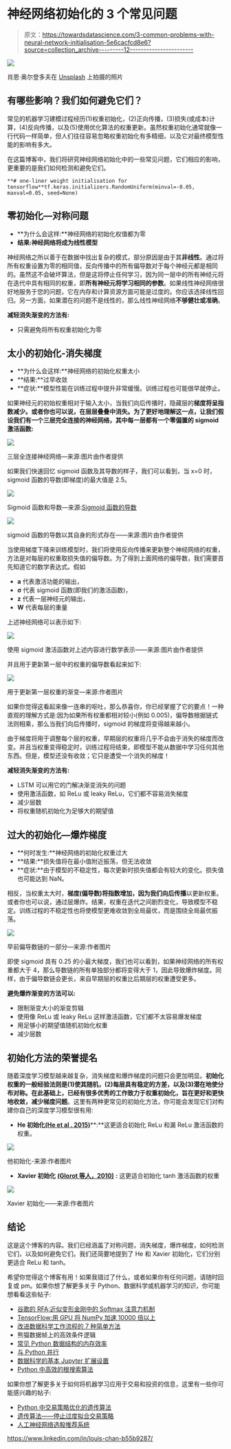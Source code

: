 # 神经网络初始化的 3 个常见问题

> 原文：<https://towardsdatascience.com/3-common-problems-with-neural-network-initialisation-5e6cacfcd8e6?source=collection_archive---------12----------------------->

![](img/732efc7a3492293c7fa45a7c62f41e82.png)

肖恩·奥尔登多夫在 [Unsplash](https://unsplash.com?utm_source=medium&utm_medium=referral) 上拍摄的照片

## 有哪些影响？我们如何避免它们？

常见的机器学习建模过程经历(1)权重初始化，(2)正向传播，(3)损失(或成本)计算，(4)反向传播，以及(5)使用优化算法的权重更新。虽然权重初始化通常就像一行代码一样简单，但人们往往容易忽略权重初始化有多精细，以及它对最终模型性能的影响有多大。

在这篇博客中，我们将研究神经网络初始化中的一些常见问题，它们相应的影响，更重要的是我们如何检测和避免它们。

```
**# one-liner weight initialisation for tensorflow**tf.keras.initializers.RandomUniform(minval=-0.05, maxval=0.05, seed=None)
```

## 零初始化—对称问题

*   **为什么会这样:**神经网络的初始化权值都为零
*   **结果:**神经网络将成为**线性模型**

神经网络之所以善于在数据中找出复杂的模式，部分原因是由于其**非线性**。通过将所有权重设置为零的相同值，反向传播中的所有偏导数对于每个神经元都是相同的。虽然这不会破坏算法，但是这将停止任何学习，因为同一层中的所有神经元将在迭代中具有相同的权重，即**所有神经元将学习相同的参数**。如果线性神经网络很好地服务于您的问题，它在内存和计算资源方面可能是过度的。你应该选择线性回归。另一方面，如果潜在的问题不是线性的，那么线性神经网络**不够健壮或准确**。

**减轻消失渐变的方法有:**

*   只需避免将所有权重初始化为零

## 太小的初始化-消失梯度

*   **为什么会这样:**神经网络的初始化权重太小
*   **结果:**过早收敛
*   **症状:**模型性能在训练过程中提升非常缓慢。训练过程也可能很早就停止。

如果神经元的初始权重相对于输入太小，当我们向后传播时，隐藏层的**梯度将呈指数减少。或者你也可以说，在层层叠叠中消失。为了更好地理解这一点，让我们假设我们有一个三层完全连接的神经网络，其中每一层都有一个零偏置的 sigmoid 激活函数:**

![](img/1a008f1fac33f410085206e2eb5cc17e.png)

三层全连接神经网络—来源:图片由作者提供

如果我们快速回忆 sigmoid 函数及其导数的样子，我们可以看到，当 x=0 时，sigmoid 函数的导数(即梯度)的最大值是 2.5。

![](img/a7a9edf213edf606ac246188f56cc966.png)

Sigmoid 函数和导数—来源:[Sigmoid 函数的导数](/derivative-of-the-sigmoid-function-536880cf918e)

![](img/74ecdb644496c8430d83ed9b4be1f5fa.png)

sigmoid 函数的导数以其自身的形式存在——来源:图片由作者提供

当使用梯度下降来训练模型时，我们将使用反向传播来更新整个神经网络的权重，方法是对每层的权重取损失值的偏导数。为了得到上面网络的偏导数，我们需要首先知道它的数学表达式。假如

*   **a** 代表激活功能的输出，
*   **σ** 代表 sigmoid 函数(即我们的激活函数)，
*   **z** 代表一层神经元的输出，
*   **W** 代表每层的重量

上述神经网络可以表示如下:

![](img/ea6cd01d88561cb59eef44afeeea87df.png)

使用 sigmoid 激活函数对上述内容进行数学表示——来源:图片由作者提供

并且用于更新第一层中的权重的偏导数看起来如下:

![](img/056bdaf3667425b051bed78caa5ff246.png)

用于更新第一层权重的渐变—来源:作者图片

如果你觉得这看起来像一连串的呕吐，那么恭喜你，你已经掌握了它的要点！一种直观的理解方式是:因为如果所有权重都相对较小(例如 0.005)，偏导数根据链式法则相乘，那么当我们向后传播时，sigmoid 的梯度将变得越来越小。

由于梯度将用于调整每个层的权重，早期层的权重将几乎不会由于消失的梯度而改变。并且当权重变得稳定时，训练过程将结束，即模型不能从数据中学习任何其他东西。但是，模型还没有收敛；它只是遭受一个消失的梯度！

**减轻消失渐变的方法有:**

*   LSTM 可以用它的门解决渐变消失的问题
*   使用激活函数，如 ReLu 或 leaky ReLu，它们都不容易消失梯度
*   减少层数
*   将权重随机初始化为足够大的期望值

## 过大的初始化—爆炸梯度

*   **何时发生:**神经网络的初始化权重过大
*   **结果:**损失值将在最小值附近振荡，但无法收敛
*   **症状:**由于模型的不稳定性，每次更新时损失值都会有较大的变化。损失值也可能达到 NaN。

相反，当权重太大时，**梯度(偏导数)将指数增加，因为我们向后传播**以更新权重。或者你也可以说，通过层爆炸。结果，权重在迭代之间剧烈变化，导致模型不稳定。训练过程的不稳定性也将使模型更难收敛到全局最优，而是围绕全局最优振荡。

![](img/3c35434fdacfce1e4d0103c92a276584.png)

早前偏导数链的一部分—来源:作者图片

即使 sigmoid 具有 0.25 的小最大梯度，我们也可以看到，如果神经网络的所有权重都大于 4，那么导数链的所有单独部分都将变得大于 1，因此导致爆炸梯度。同样，由于偏导数链会更长，来自早期层的权重比后期层的权重遭受更多。

**避免爆炸渐变的方法可以:**

*   限制渐变大小的渐变剪辑
*   使用像 ReLu 或 leaky ReLu 这样激活函数，它们都不太容易爆发梯度
*   用足够小的期望值随机初始化权重
*   减少层数

## 初始化方法的荣誉提名

随着深度学习模型越来越复杂，消失梯度和爆炸梯度的问题只会更加明显。**初始化权重的一般经验法则是(1)使其随机，(2)每层具有稳定的方差，以及(3)潜在地使分布对称。**在此基础上，已经有很多优秀的工作致力于权重初始化，旨在更好和**更快地收敛，减少梯度问题**。这里有两种更常见的初始化方法，你可能会发现它们对构建你自己的深度学习模型很有用:

*   **He 初始化**[**(He et al . 2015)**](https://arxiv.org/abs/1502.01852)**:**这更适合初始化 ReLu 和漏 ReLu 激活函数的权重。

![](img/b80916f2428ecb6ec1e618bc906bd02c.png)

他初始化-来源:作者图片

*   **Xavier 初始化** [**(Glorot 等人，2010)**](http://proceedings.mlr.press/v9/glorot10a/glorot10a.pdf) **:** 这更适合初始化 tanh 激活函数的权重

![](img/b99b87205f48d6a76b7f375d9d33844a.png)

Xavier 初始化——来源:作者图片

## 结论

这是这个博客的内容。我们已经涵盖了对称问题，消失梯度，爆炸梯度，如何检测它们，以及如何避免它们。我们还简要地提到了 He 和 Xavier 初始化，它们分别更适合 ReLu 和 tanh。

希望你觉得这个博客有用！如果我错过了什么，或者如果你有任何问题，请随时回复或 pm。如果你想了解更多关于 Python、数据科学或机器学习的知识，你可能想看看这些帖子:

*   [谷歌的 RFA:近似变形金刚中的 Softmax 注意力机制](/google-deepminds-rfa-approximating-softmax-attention-mechanism-in-transformers-d685345bbc18)
*   [TensorFlow:用 GPU 将 NumPy 加速 10000 倍以上](https://pub.towardsai.net/tensorflow-accelerate-numpy-with-gpus-964e9087fdab)
*   [改进数据科学工作流程的 7 种简单方法](/7-easy-ways-for-improving-your-data-science-workflow-b2da81ea3b2)
*   熊猫数据帧上的高效条件逻辑
*   [常见 Python 数据结构的内存效率](/memory-efficiency-of-common-python-data-structures-88f0f720421)
*   [与 Python 并行](/parallelism-with-python-part-1-196f0458ca14)
*   [数据科学的基本 Jupyter 扩展设置](/cookiecutter-plugin-for-jupyter-easily-organise-your-data-science-environment-a56f83140f72)
*   [Python 中高效的根搜索算法](/mastering-root-searching-algorithms-in-python-7120c335a2a8)

如果你想了解更多关于如何将机器学习应用于交易和投资的信息，这里有一些你可能感兴趣的帖子:

*   [Python 中交易策略优化的遗传算法](https://pub.towardsai.net/genetic-algorithm-for-trading-strategy-optimization-in-python-614eb660990d)
*   [遗传算法——停止过度拟合交易策略](https://medium.com/towards-artificial-intelligence/genetic-algorithm-stop-overfitting-trading-strategies-5df671d5cde1)
*   [人工神经网络选股推荐系统](https://pub.towardsai.net/ann-recommendation-system-for-stock-selection-c9751a3a0520)

<https://www.linkedin.com/in/louis-chan-b55b9287/> 